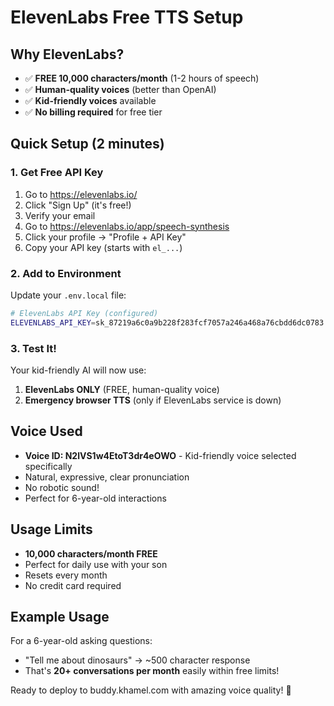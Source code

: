 # ElevenLabs Free TTS Setup

## Why ElevenLabs?
- ✅ **FREE 10,000 characters/month** (1-2 hours of speech)
- ✅ **Human-quality voices** (better than OpenAI)
- ✅ **Kid-friendly voices** available
- ✅ **No billing required** for free tier

## Quick Setup (2 minutes)

### 1. Get Free API Key
1. Go to https://elevenlabs.io/
2. Click "Sign Up" (it's free!)
3. Verify your email
4. Go to https://elevenlabs.io/app/speech-synthesis
5. Click your profile → "Profile + API Key"
6. Copy your API key (starts with `el_...`)

### 2. Add to Environment
Update your `.env.local` file:
```bash
# ElevenLabs API Key (configured)
ELEVENLABS_API_KEY=sk_87219a6c0a9b228f283fcf7057a246a468a76cbdd6dc0783
```

### 3. Test It!
Your kid-friendly AI will now use:
1. **ElevenLabs ONLY** (FREE, human-quality voice)
2. **Emergency browser TTS** (only if ElevenLabs service is down)

## Voice Used
- **Voice ID: N2lVS1w4EtoT3dr4eOWO** - Kid-friendly voice selected specifically
- Natural, expressive, clear pronunciation
- No robotic sound!
- Perfect for 6-year-old interactions

## Usage Limits
- **10,000 characters/month FREE**
- Perfect for daily use with your son
- Resets every month
- No credit card required

## Example Usage
For a 6-year-old asking questions:
- "Tell me about dinosaurs" → ~500 character response
- That's **20+ conversations per month** easily within free limits!

Ready to deploy to buddy.khamel.com with amazing voice quality! 🎉